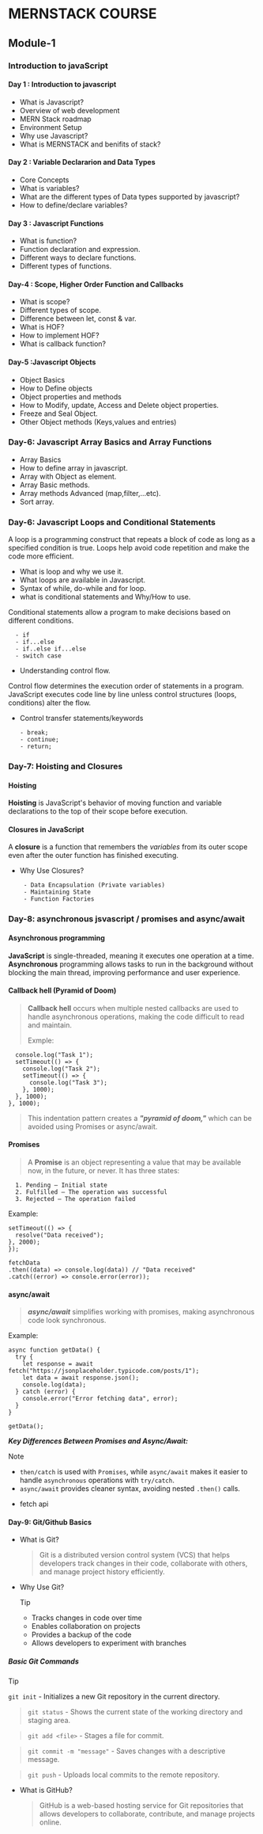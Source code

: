 # MERNSTACK COURSE
## Module-1 
### Introduction to javaScript
#### Day 1 : Introduction to javascript
- What is Javascript?
- Overview of web development
- MERN Stack roadmap
- Environment Setup
- Why use Javascript?
- What is MERNSTACK and benifits of stack?
#### Day 2 : Variable Declararion and Data Types
- Core Concepts
- What is variables?
- What are the different types of Data types supported by javascript?
- How to define/declare variables?

#### Day 3 : Javascript Functions
- What is function?
- Function declaration and expression.
- Different ways to declare functions.
- Different types of functions.

#### Day-4 : Scope, Higher Order Function and Callbacks
- What is scope?
- Different types of scope.
- Difference between let, const & var.
- What is HOF?
- How to implement HOF?
- What is callback function?

#### Day-5 :Javascript Objects
- Object Basics
- How to Define objects
- Object properties and methods
- How to Modify, update, Access and Delete object properties.
- Freeze and Seal Object.
- Other Object methods (Keys,values and entries) 

### Day-6: Javascript Array Basics and Array Functions
- Array Basics
- How to define array in javascript.
- Array with Object as element.
- Array Basic methods.
- Array methods Advanced (map,filter,...etc).
- Sort array.

### Day-6: Javascript Loops and Conditional Statements
A loop is a programming construct that repeats a block of code as long as a specified condition is true. Loops help avoid code repetition and make the code more efficient.
- What is loop and why we use it.
- What loops are available in Javascript.
- Syntax of while, do-while and for loop.
- what is conditional statements and Why/How to use.
  
Conditional statements allow a program to make decisions based on different conditions.
```
  - if
  - if...else
  - if..else if...else
  - switch case
```
- Understanding control flow.

Control flow determines the execution order of statements in a program. JavaScript executes code line by line unless control structures (loops, conditions) alter the flow.
  
- Control transfer statements/keywords
  ```
  - break;
  - continue;
  - return;
  ```

### Day-7: Hoisting and Closures
#### Hoisting
__Hoisting__ is JavaScript's behavior of moving function and variable declarations to the top of their scope before execution.
#### Closures in JavaScript

A __closure__ is a function that remembers the _variables_ from its outer scope even after the outer function has finished executing.
- Why Use Closures?
  ```
   - Data Encapsulation (Private variables)
   - Maintaining State
   - Function Factories
  ```
 
### Day-8: asynchronous jsvascript / promises and async/await
#### Asynchronous programming

__JavaScript__ is single-threaded, meaning it executes one operation at a time. __Asynchronous__ programming allows tasks to run in the background without blocking the main thread, improving performance and user experience.

#### Callback hell (Pyramid of Doom)

> __Callback hell__ occurs when multiple nested callbacks are used to handle asynchronous operations, making the code difficult to read and maintain.
> 
> Exmple:

```setTimeout(() => {
  console.log("Task 1");
  setTimeout(() => {
    console.log("Task 2");
    setTimeout(() => {
      console.log("Task 3");
    }, 1000);
  }, 1000);
}, 1000);
```
> This indentation pattern creates a ***"pyramid of doom,"*** which can be avoided using Promises or async/await.


#### Promises 

> A __Promise__ is an object representing a value that may be available now, in the future, or never. It has three states:

```
  1. Pending – Initial state
  2. Fulfilled – The operation was successful
  3. Rejected – The operation failed
```
Example:

  ``` const fetchData = new Promise((resolve, reject) => {
  setTimeout(() => {
    resolve("Data received");
  }, 2000);
});

fetchData
  .then((data) => console.log(data)) // "Data received"
  .catch((error) => console.error(error));
  
  ```
     
#### async/await 

> ***async/await*** simplifies working with promises, making asynchronous code look synchronous.

Example:

```
async function getData() {
  try {
    let response = await fetch("https://jsonplaceholder.typicode.com/posts/1");
    let data = await response.json();
    console.log(data);
  } catch (error) {
    console.error("Error fetching data", error);
  }
}

getData();
```
***Key Differences Between Promises and Async/Await:***
> [!NOTE]
> - `then/catch` is used with `Promises`, while `async/await` makes it easier to handle `asynchronous` operations with `try/catch`.
> - `async/await` provides cleaner syntax, avoiding nested `.then()` calls.

- fetch api


#### Day-9: Git/Github Basics

- What is Git?
  > Git is a distributed version control system (VCS) that helps developers track changes in their code, collaborate with others, and manage project history efficiently.
  
- Why Use Git?
  > [!TIP]
  > - Tracks changes in code over time
  > - Enables collaboration on projects
  > - Provides a backup of the code
  > - Allows developers to experiment with branches

##### Basic Git Commands
> [!TIP]
> `git init` - Initializes a new Git repository in the current directory.

> `git status` - Shows the current state of the working directory and staging area.

> `git add <file>` - Stages a file for commit.

> `git commit -m "message"` - Saves changes with a descriptive message.

> `git push` - Uploads local commits to the remote repository.

- What is GitHub?
  > GitHub is a web-based hosting service for Git repositories that allows developers to collaborate, contribute, and manage projects online.







